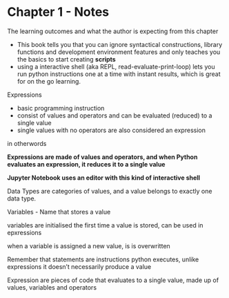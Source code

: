 # Chapter 1 - Notes

The learning outcomes and what the author is expecting from this chapter

- This book tells you that you can ignore syntactical constructions, library functions and development environment features and only teaches you the basics to start creating **scripts**
- using a interactive shell (aka REPL, read-evaluate-print-loop) lets you run python instructions one at a time with instant results, which is great for on the go learning.

Expressions

- basic programming instruction
- consist of values and operators and can be evaluated (reduced) to a single value
- single values with no operators are also considered an expression

in otherwords

**Expressions are made of values and operators, and when Python evaluates an expression, it reduces it to a single value**

**Jupyter Notebook uses an editor with this kind of interactive shell**

Data Types are categories of values, and a value belongs to exactly one data type.

Variables - Name that stores a value

variables are initialised the first time a value is stored, can be used in epxressions

when a variable is assigned a new value, is is overwritten

Remember that statements are instructions python executes, unlike expressions it doesn’t necessarily produce a value

Expression are pieces of code that evaluates to a single value, made up of values, variables and operators